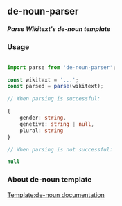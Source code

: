 ## de-noun-parser
##### Parse Wikitext's de-noun template

### Usage

``` ts

import parse from 'de-noun-parser';

const wikitext = '...';
const parsed = parse(wikitext);

// When parsing is successful:

{
    gender: string,
    genetive: string | null,
    plural: string
}

// When parsing is not successful:

null

```



### About de-noun template

[Template:de-noun documentation](https://en.wiktionary.org/wiki/Template:de-noun)